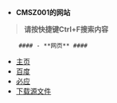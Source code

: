 * **CMSZ001的网站**
> **请按快捷键Ctrl+F搜索内容**

		#### - **网页** ####
- [主页](https://cmsz001.github.io/#/)
- [百度](https://www.baidu.com)
- [必应](https://bing.com)
- [下载源文件](https://github.com/CMSZ001/cmsz001.github.io/archive/refs/heads/main.zip)